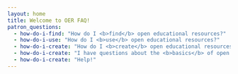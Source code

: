 ```yaml
---
layout: home
title: Welcome to OER FAQ!
patron_questions:
  - how-do-i-find: "How do I <b>find</b> open educational resources?"
  - how-do-i-use: "How do I <b>use</b> open educational resources?"
  - how-do-i-create: "How do I <b>create</b> open educational resources?"
  - how-do-i-create: "I have questions about the <b>basics</b> of open educational resources"
  - how-do-i-create: "Help!"
---
```

